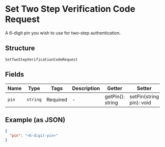 
# Set Two Step Verification Code Request

A 6-digit pin you wish to use for two-step authentication.

## Structure

`SetTwoStepVerificationCodeRequest`

## Fields

| Name | Type | Tags | Description | Getter | Setter |
|  --- | --- | --- | --- | --- | --- |
| `pin` | `string` | Required | - | getPin(): string | setPin(string pin): void |

## Example (as JSON)

```json
{
  "pin": "<6-digit-pin>"
}
```

